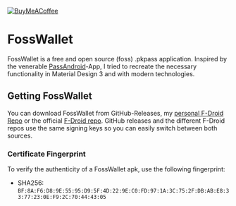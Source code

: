[![BuyMeACoffee](https://raw.githubusercontent.com/pachadotdev/buymeacoffee-badges/main/bmc-yellow.svg)](https://www.buymeacoffee.com/SeineEloquenz)

# FossWallet
FossWallet is a free and open source (foss) .pkpass application.
Inspired by the venerable [PassAndroid](https://github.com/ligi/PassAndroid)-App,
I tried to recreate the necessary functionality in Material Design 3 and with modern
technologies.

## Getting FossWallet
You can download FossWallet from GitHub-Releases, my [personal F-Droid Repo](https://github.com/SeineEloquenz/fdroid) or the official [F-Droid repo](https://f-droid.org/).
GitHub releases and the different F-Droid repos use the same signing keys so you can
easily switch between both sources.

### Certificate Fingerprint
To verify the authenticity of a FossWallet apk, use the following fingerprint:
* SHA256: `BF:8A:F6:D8:9E:55:95:D9:5F:4D:22:9E:C0:FD:97:1A:3C:75:2F:DB:AB:E8:33:77:23:0E:F9:2C:70:44:43:05`
